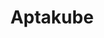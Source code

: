 ---
codehost: https://github.com/aptakube/aptakube
logohandle: aptakube
sort: aptakube
title: Aptakube
twitter: https://x.com/aptakube
website: https://aptakube.com/
youtube: https://youtube.com/channel/UC4mofzDw1bCl-RPqaNVmXpQ
---